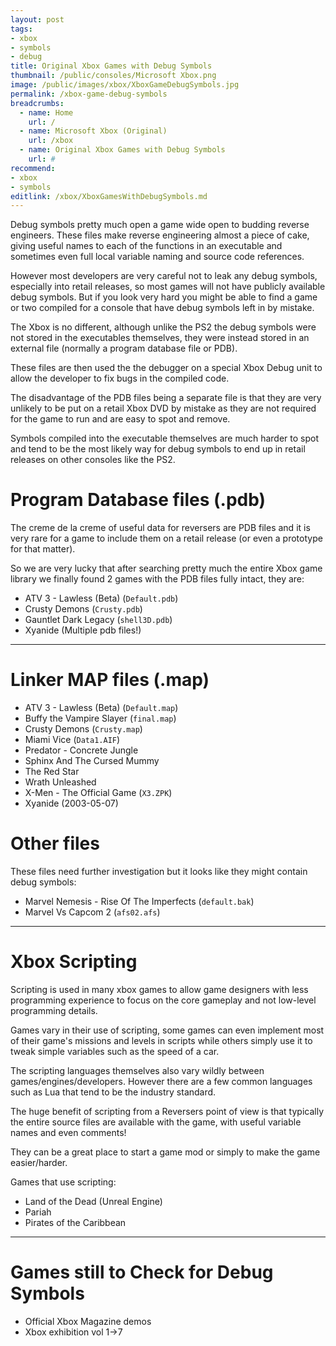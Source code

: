 ```yaml
---
layout: post
tags: 
- xbox
- symbols
- debug
title: Original Xbox Games with Debug Symbols
thumbnail: /public/consoles/Microsoft Xbox.png
image: /public/images/xbox/XboxGameDebugSymbols.jpg
permalink: /xbox-game-debug-symbols
breadcrumbs:
  - name: Home
    url: /
  - name: Microsoft Xbox (Original)
    url: /xbox
  - name: Original Xbox Games with Debug Symbols
    url: #
recommend:
- xbox
- symbols
editlink: /xbox/XboxGamesWithDebugSymbols.md
---
```

Debug symbols pretty much open a game wide open to budding reverse engineers. These files make reverse engineering almost a piece of cake, giving useful names to each of the functions in an executable and sometimes even full local variable naming and source code references.

However most developers are very careful not to leak any debug symbols, especially into retail releases, so most games will not have publicly available debug symbols. But if you look very hard you might be able to find a game or two compiled for a console that have debug symbols left in by mistake.

The Xbox is no different, although unlike the PS2 the debug symbols were not stored in the executables themselves, they were instead stored in an external file (normally a program database file or PDB). 

These files are then used the the debugger on a special Xbox Debug unit to allow the developer to fix bugs in the compiled code.

The disadvantage of the PDB files being a separate file is that they are very unlikely to be put on a retail Xbox DVD by mistake as they are not required for the game to run and are easy to spot and remove. 

Symbols compiled into the executable themselves are much harder to spot and tend to be the most likely way for debug symbols to end up in retail releases on other consoles like the PS2.

# Program Database files (.pdb)
The creme de la creme of useful data for reversers are PDB files and it is very rare for a game to include them on a retail release (or even a prototype for that matter). 

So we are very lucky that after searching pretty much the entire Xbox game library we finally found 2 games with the PDB files fully intact, they are:
* ATV 3 - Lawless (Beta) (`Default.pdb`)
* Crusty Demons (`Crusty.pdb`)
* Gauntlet Dark Legacy (`shell3D.pdb`)
* Xyanide (Multiple pdb files!)

---
# Linker MAP files (.map)
* ATV 3 - Lawless (Beta) (`Default.map`)
* Buffy the Vampire Slayer (`final.map`)
* Crusty Demons (`Crusty.map`)
* Miami Vice (`Data1.AIF`)
* Predator - Concrete Jungle
* Sphinx And The Cursed Mummy
* The Red Star
* Wrath Unleashed
* X-Men - The Official Game (`X3.ZPK`)
* Xyanide (2003-05-07)

# Other files
These files need further investigation but it looks like they might contain debug symbols:
* Marvel Nemesis - Rise Of The Imperfects (`default.bak`)
* Marvel Vs Capcom 2 (`afs02.afs`)

---
# Xbox Scripting
Scripting is used in many xbox games to allow game designers with less programming experience to focus on the core gameplay and not low-level programming details.

Games vary in their use of scripting, some games can even implement most of their game's missions and levels in scripts while others simply use it to tweak simple variables such as the speed of a car.

The scripting languages themselves also vary wildly between games/engines/developers. However there are a few common languages such as Lua that tend to be the industry standard.

The huge benefit of scripting from a Reversers point of view is that typically the entire source files are available with the game, with useful variable names and even comments!

They can be a great place to start a game mod or simply to make the game easier/harder.

Games that use scripting:
* Land of the Dead (Unreal Engine)
* Pariah
* Pirates of the Caribbean

---
# Games still to Check for Debug Symbols
* Official Xbox Magazine demos
* Xbox exhibition vol 1->7
